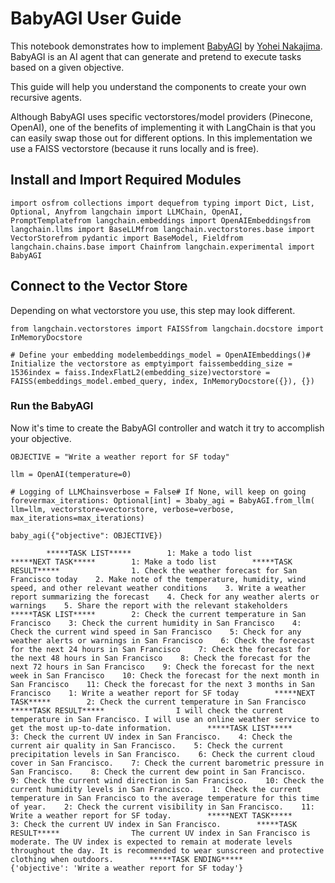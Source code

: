 BabyAGI User Guide
==================

This notebook demonstrates how to implement [BabyAGI](https://github.com/yoheinakajima/babyagi/tree/main) by [Yohei Nakajima](https://twitter.com/yoheinakajima). BabyAGI is an AI agent that can generate and pretend to execute tasks based on a given objective.

This guide will help you understand the components to create your own recursive agents.

Although BabyAGI uses specific vectorstores/model providers (Pinecone, OpenAI), one of the benefits of implementing it with LangChain is that you can easily swap those out for different options. In this implementation we use a FAISS vectorstore (because it runs locally and is free).

Install and Import Required Modules[](#install-and-import-required-modules "Direct link to Install and Import Required Modules")
---------------------------------------------------------------------------------------------------------------------------------

    import osfrom collections import dequefrom typing import Dict, List, Optional, Anyfrom langchain import LLMChain, OpenAI, PromptTemplatefrom langchain.embeddings import OpenAIEmbeddingsfrom langchain.llms import BaseLLMfrom langchain.vectorstores.base import VectorStorefrom pydantic import BaseModel, Fieldfrom langchain.chains.base import Chainfrom langchain.experimental import BabyAGI

Connect to the Vector Store[](#connect-to-the-vector-store "Direct link to Connect to the Vector Store")
---------------------------------------------------------------------------------------------------------

Depending on what vectorstore you use, this step may look different.

    from langchain.vectorstores import FAISSfrom langchain.docstore import InMemoryDocstore

    # Define your embedding modelembeddings_model = OpenAIEmbeddings()# Initialize the vectorstore as emptyimport faissembedding_size = 1536index = faiss.IndexFlatL2(embedding_size)vectorstore = FAISS(embeddings_model.embed_query, index, InMemoryDocstore({}), {})

### Run the BabyAGI[](#run-the-babyagi "Direct link to Run the BabyAGI")

Now it's time to create the BabyAGI controller and watch it try to accomplish your objective.

    OBJECTIVE = "Write a weather report for SF today"

    llm = OpenAI(temperature=0)

    # Logging of LLMChainsverbose = False# If None, will keep on going forevermax_iterations: Optional[int] = 3baby_agi = BabyAGI.from_llm(    llm=llm, vectorstore=vectorstore, verbose=verbose, max_iterations=max_iterations)

    baby_agi({"objective": OBJECTIVE})

            *****TASK LIST*****        1: Make a todo list        *****NEXT TASK*****        1: Make a todo list        *****TASK RESULT*****                1. Check the weather forecast for San Francisco today    2. Make note of the temperature, humidity, wind speed, and other relevant weather conditions    3. Write a weather report summarizing the forecast    4. Check for any weather alerts or warnings    5. Share the report with the relevant stakeholders        *****TASK LIST*****        2: Check the current temperature in San Francisco    3: Check the current humidity in San Francisco    4: Check the current wind speed in San Francisco    5: Check for any weather alerts or warnings in San Francisco    6: Check the forecast for the next 24 hours in San Francisco    7: Check the forecast for the next 48 hours in San Francisco    8: Check the forecast for the next 72 hours in San Francisco    9: Check the forecast for the next week in San Francisco    10: Check the forecast for the next month in San Francisco    11: Check the forecast for the next 3 months in San Francisco    1: Write a weather report for SF today        *****NEXT TASK*****        2: Check the current temperature in San Francisco        *****TASK RESULT*****                I will check the current temperature in San Francisco. I will use an online weather service to get the most up-to-date information.        *****TASK LIST*****        3: Check the current UV index in San Francisco.    4: Check the current air quality in San Francisco.    5: Check the current precipitation levels in San Francisco.    6: Check the current cloud cover in San Francisco.    7: Check the current barometric pressure in San Francisco.    8: Check the current dew point in San Francisco.    9: Check the current wind direction in San Francisco.    10: Check the current humidity levels in San Francisco.    1: Check the current temperature in San Francisco to the average temperature for this time of year.    2: Check the current visibility in San Francisco.    11: Write a weather report for SF today.        *****NEXT TASK*****        3: Check the current UV index in San Francisco.        *****TASK RESULT*****                The current UV index in San Francisco is moderate. The UV index is expected to remain at moderate levels throughout the day. It is recommended to wear sunscreen and protective clothing when outdoors.        *****TASK ENDING*****        {'objective': 'Write a weather report for SF today'}